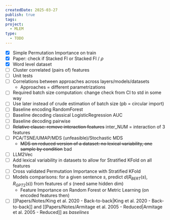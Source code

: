 ```yaml
---
createdDate: 2025-03-27
publish: true
tags: 
project:
  - MLEM
type:
  - TODO
---
```

- [x] Simple Permutation Importance on train
- [x] Paper: check if Stacked FI or Stacked FI / $\rho$
- [x] Word level dataset
- [ ] Cluster correlated (pairs of) features
- [ ] Unit tests
- [ ] Correlations between approaches across layers/models/datasets
	- Approaches = different parametrizations
- [ ] Required batch size computation: change check from CI to std in some way
- [ ] Use later instead of crude estimation of batch size (pb = circular import)
- [ ] Baseline encoding RandomForest
- [ ] Baseline decoding classical LogisticRegression AUC
- [ ] Baseline decoding pairwise
- [ ] ~~Relative clause: remove interaction features~~ inter_NUM = interaction of 3 features
- [ ] PCA/TSNE/UMAP/MDS (unfeasible)/Stochastic MDS
	- ~~MDS on reduced version of a dataset: no lexical variability, one sample by condition~~ bad
- [ ] LLM2Vec
- [ ] Add lexical variability in datasets to allow for Stratified KFold on all features
- [ ] Cross validated Permutation Importance with Stratified KFold
- [ ] Models comparisons: for a given sentence $s$, predict $d(R_{BERT}(s),R_{GPT2}(s))$ from features of $s$ (need same hidden dim)
	- Feature Importance on Random Forest or Metric Learning (on encoded features then) 
- [ ] [[Papers/Notes/King et al. 2020 - Back-to-back|King et al. 2020 - Back-to-back]] and [[Papers/Notes/Armitage et al. 2005 - Reduced|Armitage et al. 2005 - Reduced]] as *baselines*
